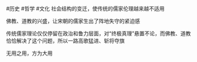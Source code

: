 
#历史  #哲学 #文化
社会结构的变迁，使传统的儒家伦理越来越不适用

佛教、道教的兴盛，让宋朝的儒家生出了阵地失守的紧迫感

传统儒家理论仅仅停留在政治和鲁力层面，对“终极真理”悬置不论，而佛教、道教恰恰解决了这个问题，所以一路高歌猛进、斩将夺旗

无用之用，方为大用